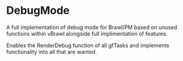 # DebugMode
A full implementation of debug mode for Brawl/PM based on unused functions within vBrawl alongside full implimentation of features. 

Enables the RenderDebug function of all gfTasks and implements functionality into all that are wanted.
